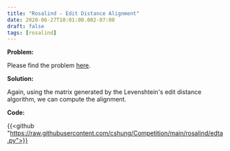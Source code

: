 ```yaml
---
title: "Rosalind - Edit Distance Alignment"
date: 2020-06-27T10:01:00.002-07:00
draft: false
tags: [rosalind]
---
```


**Problem:**

Please find the problem [here](http://rosalind.info/problems/edta/).

**Solution:**

Again, using the matrix generated by the Levenshtein's edit distance algorithm, we can compute the alignment.

**Code:**

{{<github "https://raw.githubusercontent.com/cshung/Competition/main/rosalind/edta.py">}}

